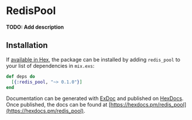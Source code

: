 # RedisPool

**TODO: Add description**

## Installation

If [available in Hex](https://hex.pm/docs/publish), the package can be installed
by adding `redis_pool` to your list of dependencies in `mix.exs`:

```elixir
def deps do
  [{:redis_pool, "~> 0.1.0"}]
end
```

Documentation can be generated with [ExDoc](https://github.com/elixir-lang/ex_doc)
and published on [HexDocs](https://hexdocs.pm). Once published, the docs can
be found at [https://hexdocs.pm/redis_pool](https://hexdocs.pm/redis_pool).

